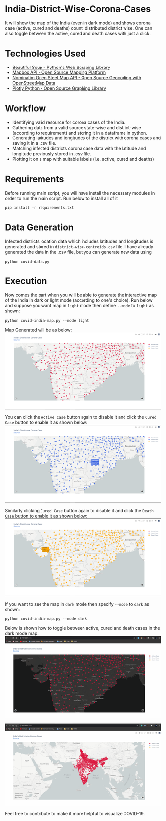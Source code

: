 # India-District-Wise-Corona-Cases
It will show the map of the India (even in dark mode) and shows corona case (active, cured and deaths) count, distributed district wise. One can also toggle between the active, cured and death cases with just a click.

# Technologies Used
* [Beautiful Soup - Python's Web Scraping Library](https://www.crummy.com/software/BeautifulSoup/) <br>
* [Mapbox API - Open Source Mapping Platform](https://docs.mapbox.com/api/maps/) <br>
* [Nominatim Open Steet Map API - Open Source Geocoding with OpenStreetMap Data](https://nominatim.org/release-docs/develop/api/Overview/) <br>
* [Plotly Python - Open Source Graphing Library](https://plotly.com/python/) <br>

# Workflow
* Identifying valid resource for corona cases of the India. <br>
* Gathering data from a valid source state-wise and district-wise (according to requirement) and storing it in a dataframe in python. <br>
* Generating latitudes and longitudes of the district with corona cases and saving it in a .csv file.
* Matching infected districts corona case data with the latitude and longitude previously stored in .csv file.
* Plotting it on a map with suitable labels (i.e. active, cured and deaths)

# Requirements
Before running main script, you will have install the necessary modules in order to run the main script. Run below to install all of it
```
pip install -r requirements.txt
```

# Data Generation
Infected districts location data which includes latitudes and longitudes is generated and stored in ```district-wise-centroids.csv``` file. I have already generated the data in the .csv file, but you can generate new data using
```
python covid-data.py
```

# Execution
Now comes the part when you will be able to generate the interactive map of the India in dark or light mode (according to one's choice).
Run below and suppose you want map in ```light``` mode then define ```--mode``` to ```light``` as shown:
```
python covid-india-map.py --mode light
```
Map Generated will be as below:
![Output](https://github.com/JeetKaria06/India-District-Wise-Corona-Cases/blob/master/Images/lightMode.png)

You can click the ```Active Case``` button again to disable it and click the ```Cured Case``` button to enable it as shown below:
![Output1](https://github.com/JeetKaria06/India-District-Wise-Corona-Cases/blob/master/Images/lightModeCured.png)

Similarly clicking ```Cured Case``` button again to disable it and click the ```Death Case``` button to enable it as shown below:
![Output2](https://github.com/JeetKaria06/India-District-Wise-Corona-Cases/blob/master/Images/lightModeDeaths.png)

If you want to see the map in ```dark``` mode then specify ```--mode``` to ```dark``` as shown:
```
python covid-india-map.py --mode dark
```
Below is shown how to toggle between active, cured and death cases in the dark mode map:
![Output3](https://github.com/JeetKaria06/India-District-Wise-Corona-Cases/blob/master/Images/darkMode.gif)

![Output4](https://github.com/JeetKaria06/India-District-Wise-Corona-Cases/blob/master/Images/lightMode.gif)

Feel free to contribute to make it more helpful to visualize COVID-19.


